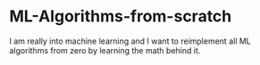 # ML-Algorithms-from-scratch
I am really into machine learning and I want to reimplement all ML algorithms from zero by learning the math behind it.
